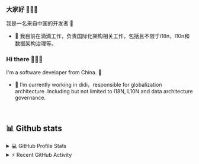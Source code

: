 ### 大家好  👋👋👋

我是一名来自中国的开发者 🎉
- 🔭 我目前在滴滴工作，负责国际化架构相关工作，包括且不限于i18n，l10n和数据架构治理等。


### Hi there 👋👋👋
I'm a software developer from China. 🎉
- 🔭 I’m currently working in didi，responsible for globalization architecture. Including but not limited to I18N, L10N and data architecture governance.

&nbsp;
## 📊 Github stats

<details> 
  <summary>💻 GitHub Profile Stats</summary>
  <br/>
  <img alt="cuihuan's Github Stats" src="https://github-readme-stats.vercel.app/api/?username=cuihuan&show_icons=true&count_private=true&theme=default&hide_border=true&bg_color=fff&title_color=00E676&icon_color=00E676" height="192px"/>
  <br/>
</details>

<details>
  <summary>⚡ Recent GitHub Activity</summary>
  <br/>
<img alt="cuihuan's Activity Graph" src="https://activity-graph.herokuapp.com/graph/?username=cuihuan&bg_color=fff&color=000&line=00E676&point=000&hide_border=true" />
</details>
